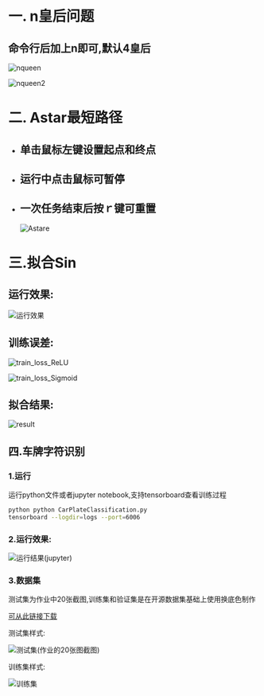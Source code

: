 # 一. n皇后问题

## 命令行后加上n即可,默认4皇后

<img src="https://raw.githubusercontent.com/Cmoon-cyl/Image-Uploader/main/nqueen.png" alt="nqueen"  />

![nqueen2](https://raw.githubusercontent.com/Cmoon-cyl/Image-Uploader/main/nqueen2.png)

# 二. Astar最短路径

- ## 单击鼠标左键设置起点和终点

- ## 运行中点击鼠标可暂停

- ## 一次任务结束后按ｒ键可重置

  ![Astar](https://raw.githubusercontent.com/Cmoon-cyl/Image-Uploader/main/Astar.png)e

# 三.拟合Sin

## 运行效果:

![运行效果](https://raw.githubusercontent.com/Cmoon-cyl/Image-Uploader/main/%E8%BF%90%E8%A1%8C%E6%95%88%E6%9E%9C.png)

## 训练误差:

![train_loss_ReLU](https://raw.githubusercontent.com/Cmoon-cyl/Image-Uploader/main/train_loss_ReLU.png)

![train_loss_Sigmoid](https://raw.githubusercontent.com/Cmoon-cyl/Image-Uploader/main/train_loss_Sigmoid.png)

## 拟合结果:

![result](https://raw.githubusercontent.com/Cmoon-cyl/Image-Uploader/main/result.png)



## 四.车牌字符识别

### 1.运行

运行python文件或者jupyter notebook,支持tensorboard查看训练过程

```sh
python python CarPlateClassification.py
tensorboard --logdir=logs --port=6006
```

### 2.运行效果:

![运行结果(jupyter)](https://raw.githubusercontent.com/Cmoon-cyl/Image-Uploader/main/%E8%BF%90%E8%A1%8C%E7%BB%93%E6%9E%9C(jupyter).png)

### 3.数据集

 测试集为作业中20张截图,训练集和验证集是在开源数据集基础上使用换底色制作

[可从此链接下载](https://github.com/Cmoon-cyl/Car-Plate-Character-Dataset.git)

测试集样式:

![测试集(作业的20张图截图)](https://raw.githubusercontent.com/Cmoon-cyl/Image-Uploader/main/%E6%B5%8B%E8%AF%95%E9%9B%86(%E4%BD%9C%E4%B8%9A%E7%9A%8420%E5%BC%A0%E5%9B%BE%E6%88%AA%E5%9B%BE).png)

训练集样式:

![训练集](https://raw.githubusercontent.com/Cmoon-cyl/Image-Uploader/main/%E8%AE%AD%E7%BB%83%E9%9B%86.png)
